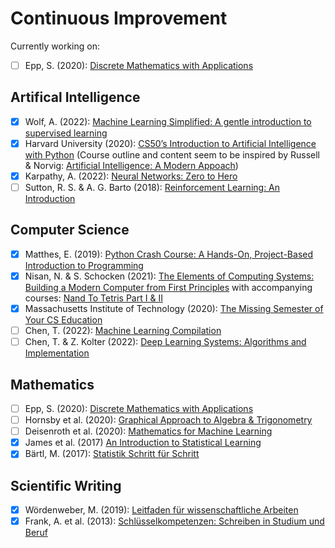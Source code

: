 # Continuous Improvement

Currently working on:

- [ ] Epp, S. (2020): [Discrete Mathematics with Applications](https://www.cengage.uk/c/discrete-mathematics-with-applications-metric-edition-5e-epp/9780357114087/)

## Artifical Intelligence

- [x] Wolf, A. (2022): [Machine Learning Simplified: A gentle introduction to supervised learning](https://themlsbook.com/)
- [x] Harvard University (2020): [CS50’s Introduction to Artificial Intelligence with Python](https://pll.harvard.edu/course/cs50s-introduction-artificial-intelligence-python) (Course outline and content seem to be inspired by Russell & Norvig: [Artificial Intelligence: A Modern Appoach](https://aima.cs.berkeley.edu/))
- [x] Karpathy, A. (2022): [Neural Networks: Zero to Hero
](https://karpathy.ai/zero-to-hero.html)
- [ ] Sutton, R. S. & A. G. Barto (2018): [Reinforcement Learning: An Introduction
](http://incompleteideas.net/book/the-book.html)

## Computer Science

- [x] Matthes, E. (2019): [Python Crash Course: A Hands-On, Project-Based Introduction to Programming](https://ehmatthes.github.io/pcc_2e/regular_index/)
- [x] Nisan, N. & S. Schocken (2021): [The Elements of Computing Systems: Building a Modern Computer from First Principles](https://mitpress.mit.edu/9780262539807/the-elements-of-computing-systems/) with accompanying courses: [Nand To Tetris Part I & II](https://www.nand2tetris.org/)
- [x] Massachusetts Institute of Technology (2020): [The Missing Semester of Your CS Education](https://missing.csail.mit.edu/) 
- [ ] Chen, T. (2022): [Machine Learning Compilation](https://mlc.ai/)
- [ ] Chen, T. & Z. Kolter (2022): [Deep Learning Systems: Algorithms and Implementation](https://dlsyscourse.org/)

## Mathematics

- [ ] Epp, S. (2020): [Discrete Mathematics with Applications](https://www.cengage.uk/c/discrete-mathematics-with-applications-metric-edition-5e-epp/9780357114087/)
- [ ] Hornsby et al. (2020): [Graphical Approach to Algebra & Trigonometry](https://www.pearson.com/en-us/subject-catalog/p/graphical-approach-to-algebra--trigonometry-a/P200000006213/9780137399925)
- [ ] Deisenroth et al. (2020): [Mathematics for Machine Learning](https://mml-book.github.io/)
- [x] James et al. (2017) [An Introduction to Statistical Learning](https://www.statlearning.com/)
- [x] Bärtl, M. (2017): [Statistik Schritt für Schritt](https://www.amazon.de/Statistik-Schritt-f%C3%BCr-Lehrbuch-YouTube-Kanals/dp/1520186835/ref=sr_1_1?crid=C6WVPTFVWMB7&keywords=statistik+schritt+f%C3%BCr+schritt&qid=1698237195&sprefix=statistik+schrit%2Caps%2C90&sr=8-1)

## Scientific Writing

- [x] Wördenweber, M. (2019): [Leitfaden für wissenschaftliche Arbeiten](https://www.esv.info/978-3-503-18211-4)
- [x] Frank, A. et al. (2013): [Schlüsselkompetenzen: Schreiben in Studium und Beruf](https://link.springer.com/book/10.1007/978-3-476-00919-7)
